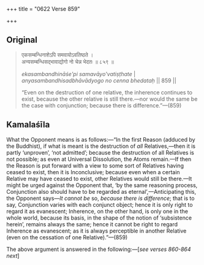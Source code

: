 +++
title = "0622 Verse 859"

+++
## Original 
>
> एकसम्बन्धिनाशेऽपि समवायोऽवतिष्ठते ।  
> अन्यसम्बन्धिसद्भावाद्योगो नो चेन्न भेदतः ॥ ८५९ ॥ 
>
> *ekasambandhināśe'pi samavāyo'vatiṣṭhate* \|  
> *anyasambandhisadbhāvādyogo no cenna bhedataḥ* \|\| 859 \|\| 
>
> “Even on the destruction of one relative, the inherence continues to exist, because the other relative is still there.—nor would the same be the case with conjunction; because there is difference.”—(859)



## Kamalaśīla

What the Opponent means is as follows:—“In the first Reason (adduced by the Buddhist), if what is meant is the destruction of *all* Relatives,—then it is partly ‘unproven’, ‘not admitted’; because the destruction of all Relatives is not possible; as even at Universal Dissolution, the Atoms remain.—If then the Reason is put forward with a view to some sort of Relatives having ceased to exist, then it is Inconclusive; because even when a certain Relative may have ceased to exist, other Relatives would still be there.—It might be urged against the Opponent that, ‘by the same reasoning process, Conjunction also should have to be regarded as eternal’,—Anticipating this, the Opponent says—*It cannot be* so, *because there is difference*; that is to say, Conjunction varies with each conjunct object; hence it is only right to regard it as evanescent; Inherence, on the other hand, is only one in the whole world, because its basis, in the shape of the notion of ‘subsistence herein’, remains always the same; hence it cannot be right to regard Inherence as evanescent; as it is always perceptible in another Relative (even on the cessation of one Relative).”—(859)

The above argument is answered in the following:—[*see verses 860-864 next*]


